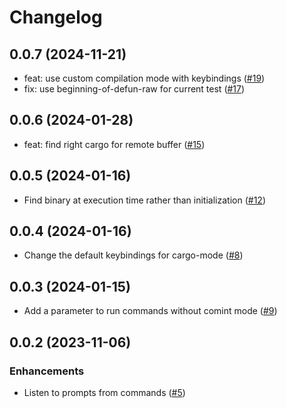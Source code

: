 # Changelog

## 0.0.7 (2024-11-21)

- feat: use custom compilation mode with keybindings ([#19](https://github.com/ayrat555/cargo-mode/pull/19))
- fix: use beginning-of-defun-raw for current test ([#17](https://github.com/ayrat555/cargo-mode/pull/17))

## 0.0.6 (2024-01-28)

-  feat: find right cargo for remote buffer  ([#15](https://github.com/ayrat555/cargo-mode/pull/15))

## 0.0.5 (2024-01-16)

- Find binary at execution time rather than initialization ([#12](https://github.com/ayrat555/cargo-mode/pull/12))

## 0.0.4 (2024-01-16)

- Change the default keybindings for cargo-mode ([#8](https://github.com/ayrat555/cargo-mode/pull/8))

## 0.0.3 (2024-01-15)

- Add a parameter to run commands without comint mode ([#9](https://github.com/ayrat555/cargo-mode/pull/9))

## 0.0.2 (2023-11-06)

### Enhancements
- Listen to prompts from commands ([#5](https://github.com/ayrat555/cargo-mode/pull/5))
